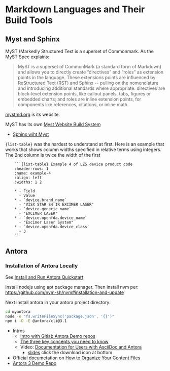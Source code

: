 # Markdown Languages and Their Build Tools

## Myst and Sphinx

MyST (Markedly Structured Text is a superset of Commonmark. As the MyST Spec explains: 

> MyST is a superset of CommonMark (a standard form of Markdown) and allows you to directly create “directives” and “roles” as extension points
in the language. These extensions points are influenced by ReStructured Text (RST) and Sphinx -- pulling on the nomenclature and introducing additional
standards where appropriate. directives are block-level extension points, like callout panels, tabs, figures or embedded charts; and roles are inline extension points, for components like references, citations, or inline math.

[mystmd.org](https://mystmd.org/guide/quickstart-myst-markdown) is its website.

MyST has its own [Myst Website Build System](https://mystmd.org/guide/quickstart-myst-websites)
- [Sphinx wiht Myst](https://www.sphinx-doc.org/en/master/usage/markdown.html)

`{list-table}` was the hardest to understand at first. Here is an example that works that shows column widths specified in relative terms
using integers. The 2nd column is twice the width of the first

```
    ```{list-table} Example 4 of LZS device product code
    :header-rows: 1
    :name: example-4
    :align: left
    :widths: 1 2
    
    * - Field
      - Value
    * - `device.brand_name`
      - "VISX STAR S4 IR EXCIMER LASER"
    * - `device.generic_name`
      - "EXCIMER LASER"
    * - `device.openfda.device_name`
      - "Excimer Laser System"
    * - `device.openfda.device_class`
      - 3
    ```
```

## Antora
    
### Installation of Antora Locally

See [Install and Run Antora Quickstart](https://docs.antora.org/antora/latest/install-and-run-quickstart/)

Install nodejs using apt package manager. Then install nvm per: <https://github.com/nvm-sh/nvm#installation-and-update>

Next install antora in your antora project directory:

```bash
cd myantora
node -e "fs.writeFileSync('package.json', '{}')"
npm i -D -E @antora/cli@3.1
```

- Intros
  - [Intro with Gitlab Antora Demo repos](https://www.magnolia-cms.com/blog/using-asciidoc-and-antora-to-create-online-technical-documentation.html)
  - [The three key concepts you need to know](https://matthewsetter.com/antora/three-core-concepts/)
  - Video: [Documentation for Users with AsciiDoc and Antora](https://www.youtube.com/watch?v=LT0a--DNJhI)
    - [slides](https://speakerdeck.com/ahus1/antora-3-release-celebration) click the download icon at bottom
- Official documetation on [How to Organize Your Content Files](https://docs.antora.org/antora/latest/organize-content-files/)
- [Antora 3 Demo Repo](https://github.com/ahus1/antora3demo/tree/main)
 
